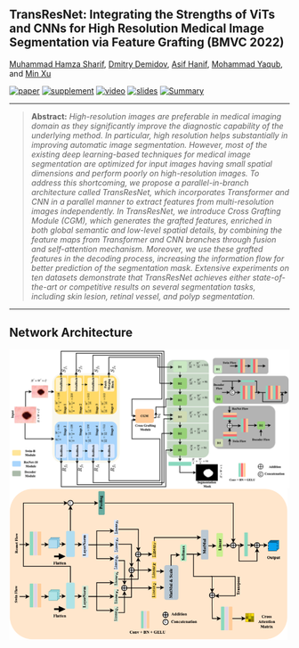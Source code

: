 ## TransResNet: Integrating the Strengths of ViTs and CNNs for High Resolution Medical Image Segmentation via Feature Grafting (BMVC 2022)
[Muhammad Hamza Sharif](https://github.com/Sharifmhamza/), [Dmitry Demidov](https://github.com/Talal-Algumaei/), [Asif Hanif](https://github.com/asif-hanif/), [Mohammad Yaqub](https://scholar.google.co.uk/citations?hl=en&user=9dfn5GkAAAAJ&view_op=list_works&sortby=pubdate/), and [Min Xu](https://xulabs.github.io/)

[![paper](https://img.shields.io/badge/arXiv-Paper-<COLOR>.svg)]()
[![supplement](https://img.shields.io/badge/Supplementary-Material-red)]()
[![video](https://img.shields.io/badge/Video-Presentation-F9D371)]()
[![slides](https://img.shields.io/badge/Presentation-Slides-B762C1)]()
[![Summary](https://img.shields.io/badge/Summary-Slide-87CEEB)]()

<hr />

> **Abstract:** *High-resolution images are preferable in medical imaging domain as they significantly improve the diagnostic capability of the underlying method. In particular, high resolution helps substantially in improving automatic image segmentation. However, most of the existing deep learning-based techniques for medical image segmentation are optimized for input images having small spatial dimensions and perform poorly on
high-resolution images. To address this shortcoming, we propose a parallel-in-branch architecture called TransResNet, which incorporates Transformer and CNN in a parallel manner to extract features from multi-resolution images independently. In TransResNet, we introduce Cross Grafting Module (CGM), which generates the grafted features, enriched in both global semantic and low-level spatial details, by combining the feature maps from Transformer and CNN branches through fusion and self-attention mechanism. Moreover, we use these grafted features in the decoding process, increasing the information flow for better prediction of the segmentation mask. Extensive experiments on ten datasets demonstrate that TransResNet achieves either state-of-the-art
or competitive results on several segmentation tasks, including skin lesion, retinal vessel, and polyp segmentation.* 
<hr />

## Network Architecture

  <img src="https://github.com/Sharifmhamza/TransResNet/blob/main/Architecture.png" align="center">
  <img src="https://github.com/Sharifmhamza/TransResNet/blob/main/CGM.png" align="center" width="500"> 




